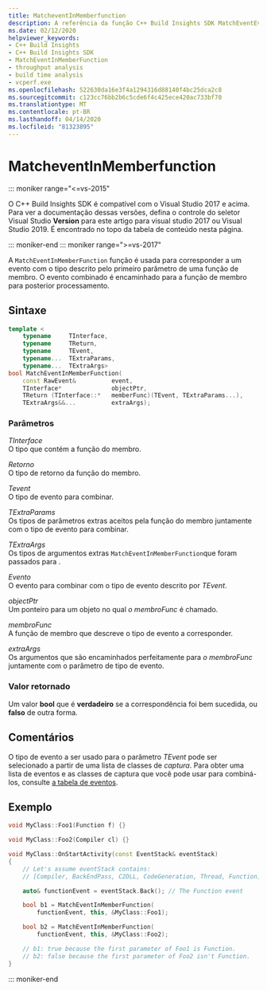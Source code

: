 ```yaml
---
title: MatcheventInMemberfunction
description: A referência da função C++ Build Insights SDK MatchEventEventInMemberFunction.
ms.date: 02/12/2020
helpviewer_keywords:
- C++ Build Insights
- C++ Build Insights SDK
- MatchEventInMemberFunction
- throughput analysis
- build time analysis
- vcperf.exe
ms.openlocfilehash: 522630da16e3f4a1294316d88140f4bc25dca2c8
ms.sourcegitcommit: c123cc76bb2b6c5cde6f4c425ece420ac733bf70
ms.translationtype: MT
ms.contentlocale: pt-BR
ms.lasthandoff: 04/14/2020
ms.locfileid: "81323895"
---
```

# <a name="matcheventinmemberfunction"></a>MatcheventInMemberfunction

::: moniker range="<=vs-2015"

O C++ Build Insights SDK é compatível com o Visual Studio 2017 e acima. Para ver a documentação dessas versões, defina o controle do seletor Visual Studio **Version** para este artigo para visual studio 2017 ou Visual Studio 2019. É encontrado no topo da tabela de conteúdo nesta página.

::: moniker-end
::: moniker range=">=vs-2017"

A `MatchEventInMemberFunction` função é usada para corresponder a um evento com o tipo descrito pelo primeiro parâmetro de uma função de membro. O evento combinado é encaminhado para a função de membro para posterior processamento.

## <a name="syntax"></a>Sintaxe

```cpp
template <
    typename     TInterface,
    typename     TReturn,
    typename     TEvent,
    typename...  TExtraParams,
    typename...  TExtraArgs>
bool MatchEventInMemberFunction(
    const RawEvent&          event,
    TInterface*              objectPtr,
    TReturn (TInterface::*   memberFunc)(TEvent, TExtraParams...),
    TExtraArgs&&...          extraArgs);
```

### <a name="parameters"></a>Parâmetros

*TInterface*\
O tipo que contém a função do membro.

*Retorno*\
O tipo de retorno da função do membro.

*Tevent*\
O tipo de evento para combinar.

*TExtraParams*\
Os tipos de parâmetros extras aceitos pela função do membro juntamente com o tipo de evento para combinar.

*TExtraArgs*\
Os tipos de argumentos extras `MatchEventInMemberFunction`que foram passados para .

*Evento*\
O evento para combinar com o tipo de evento descrito por *TEvent*.

*objectPtr*\
Um ponteiro para um objeto no qual *o membroFunc* é chamado.

*membroFunc*\
A função de membro que descreve o tipo de evento a corresponder.

*extraArgs*\
Os argumentos que são encaminhados perfeitamente para *o membroFunc* juntamente com o parâmetro de tipo de evento.

### <a name="return-value"></a>Valor retornado

Um valor **bool** que é **verdadeiro** se a correspondência foi bem sucedida, ou **falso** de outra forma.

## <a name="remarks"></a>Comentários

O tipo de evento a ser usado para o parâmetro *TEvent* pode ser selecionado a partir de uma lista de classes de *captura*. Para obter uma lista de eventos e as classes de captura que você pode usar para combiná-los, consulte [a tabela de eventos](../event-table.md).

## <a name="example"></a>Exemplo

```cpp
void MyClass::Foo1(Function f) {}

void MyClass::Foo2(Compiler cl) {}

void MyClass::OnStartActivity(const EventStack& eventStack)
{
    // Let's assume eventStack contains:
    // [Compiler, BackEndPass, C2DLL, CodeGeneration, Thread, Function]

    auto& functionEvent = eventStack.Back(); // The Function event

    bool b1 = MatchEventInMemberFunction(
        functionEvent, this, &MyClass::Foo1);

    bool b2 = MatchEventInMemberFunction(
        functionEvent, this, &MyClass::Foo2);

    // b1: true because the first parameter of Foo1 is Function.
    // b2: false because the first parameter of Foo2 isn't Function.
}
```

::: moniker-end
